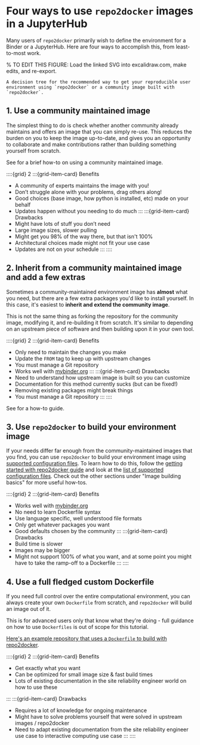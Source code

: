 # Four ways to use `repo2docker` images in a JupyterHub

Many users of `repo2docker` primarily wish to define the environment for a Binder or a JupyterHub. Here are four ways to accomplish this, from least-to-most work.

% TO EDIT THIS FIGURE: Load the linked SVG into excalidraw.com, make edits, and re-export.

```{figure} ../_static/images/whentouse.svg
A decision tree for the recommended way to get your reproducible user environment using `repo2docker` or a community image built with `repo2docker`.
```

## 1. Use a community maintained image

The simplest thing to do is check whether another community already maintains and offers an image that you can simply re-use. This reduces the burden on you to keep the image up-to-date, and gives you an opportunity to collaborate and make contributions rather than building something yourself from scratch.

See [](./community-image.md) for a brief how-to on using a community maintained image.

::::{grid} 2
:::{grid-item-card} Benefits

- A community of experts maintains the image with you!
- Don’t struggle alone with your problems, drag others along!
- Good choices (base image, how python is installed, etc) made on your behalf
- Updates happen without you needing to do much
  :::
  :::{grid-item-card} Drawbacks
- Might have lots of stuff you don’t need
- Large image sizes, slower pulling
- Might get you 98% of the way there, but that isn't 100%
- Architectural choices made might not fit your use case
- Updates are not on your schedule
  :::
  ::::

## 2. Inherit from a community maintained image and add a few extras

Sometimes a community-maintained environment image has **almost** what you need, but there are a few extra packages you'd like to install yourself. In this case, it's easiest to **inherit and extend the community image**.

This is not the same thing as forking the repository for the community image, modifying it, and re-building it from scratch. It's similar to depending on an upstream piece of software and then building upon it in your own tool.

::::{grid} 2
:::{grid-item-card} Benefits

- Only need to maintain the changes you make
- Update the `FROM` tag to keep up with upstream changes
- You must manage a Git repository
- Works well with [mybinder.org]
  :::
  :::{grid-item-card} Drawbacks
- Need to understand how upstream image is built so you can customize
- Documentation for this method currently sucks (but can be fixed!)
- Removing existing packages might break things
- You must manage a Git repository
  :::
  ::::

See [](./extend-community-image.md) for a how-to guide.

## 3. Use `repo2docker` to build your environment image

If your needs differ far enough from the community-maintained images that you find, you can use `repo2docker` to build your environment image using [supported configuration files](#config-files).
To learn how to do this, follow the [getting started with repo2docker guide](../start.md) and look at the [list of supported configuration files](#config-files).
Check out the other sections under "Image building basics" for more useful how-tos.

::::{grid} 2
:::{grid-item-card} Benefits

- Works well with [mybinder.org]
- No need to learn Dockerfile syntax
- Use language specific, well understood file formats
- Only get whatever packages you want
- Good defaults chosen by the community
  :::
  :::{grid-item-card} Drawbacks
- Build time is slower
- Images may be bigger
- Might not support 100% of what you want, and at some point you might have to take the ramp-off to a Dockerfile
  :::
  ::::

## 4. Use a full fledged custom Dockerfile

If you need full control over the entire computational environment, you can always create your own `Dockerfile` from scratch, and `repo2docker` will build an image out of it.

This is for advanced users only that know what they're doing - full guidance on how to use `Dockerfiles` is out of scope for this tutorial.

[Here's an example repository that uses a `Dockerfile` to build with repo2docker](https://github.com/yuvipanda/example-use-dockerfile).

::::{grid} 2
:::{grid-item-card} Benefits

- Get exactly what you want
- Can be optimized for small image size & fast build times
- Lots of existing documentation in the site reliability engineer world on how to use these

:::
:::{grid-item-card} Drawbacks

- Requires a lot of knowledge for ongoing maintenance
- Might have to solve problems yourself that were solved in upstream images / repo2docker
- Need to adapt existing documentation from the site reliability engineer use case to interactive computing use case
  :::
  ::::

[mybinder.org]: https://mybinder.org
